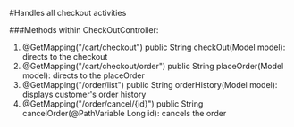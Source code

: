 #Handles all checkout activities

###Methods within CheckOutController:
1. @GetMapping("/cart/checkout")
public String checkOut(Model model): directs to the checkout
2. @GetMapping("/cart/checkout/order")
 public String placeOrder(Model model): directs to the placeOrder
3. @GetMapping("/order/list") public String orderHistory(Model model): displays customer's order history
4. @GetMapping("/order/cancel/{id}") public String cancelOrder(@PathVariable Long id): cancels the order